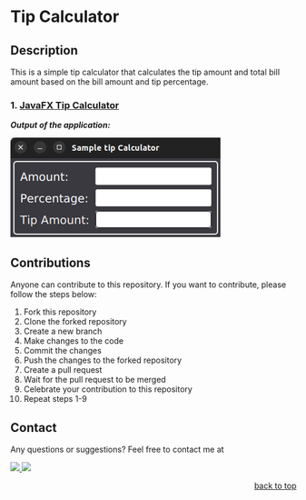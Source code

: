 # Tip Calculator

## Description

This is a simple tip calculator that calculates the tip amount and total bill amount based on the bill amount and tip percentage.

### 1. [JavaFX Tip Calculator](https://github.com/Alibakhshov/JavaFX/tree/master/src/main/java/main/javafx/TipCalculator)


***Output of the application:***

![img_2.png](https://github.com/Alibakhshov/JavaFX/blob/7e00fc2fef62e53f1b7fb85c51ffcea54c784e87/src/Pictures/img_2.png)

## Contributions

Anyone can contribute to this repository. If you want to contribute, please follow the steps below:

1. Fork this repository
2. Clone the forked repository
3. Create a new branch
4. Make changes to the code
5. Commit the changes
6. Push the changes to the forked repository
7. Create a pull request
8. Wait for the pull request to be merged
9. Celebrate your contribution to this repository
10. Repeat steps 1-9

## Contact

Any questions or suggestions? Feel free to contact me at

<a href="https://www.linkedin.com/in/rauf-alibakhshov-6b5aa5210/">
    <img height="40" src="https://cdn2.iconfinder.com/data/icons/social-icon-3/512/social_style_3_in-306.png"/>
</a>

<a href="https://open.spotify.com/playlist/7KmIUNWrK8wEHfQcQfFrQ1?si=0e2d44043b5a40a4">
    <img height="40" src="https://cdn4.iconfinder.com/data/icons/logos-and-brands/512/315_Spotify_logo-128.png"/>
</a>


<p align="right"><a href="#top">back to top</a></p>
